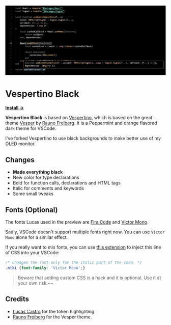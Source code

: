 ![Vesper Preview](/preview.png)

# Vespertino Black

<a href="https://marketplace.visualstudio.com/items?itemName=herfave.vespertino-black"><strong>Install →</strong></a>

**Vespertino Black** is based on [Vespertino](https://github.com/cstrlcs/vespertino), which is based on the great theme [Vesper](https://github.com/raunofreiberg/vesper) by [Rauno Freiberg](https://rauno.me). It is a Peppermint and orange flavored dark theme for VSCode.

I've forked Vespertino to use black backgrounds to make better use of my OLED monitor.


## Changes
- **Made everything black**
- New color for type declarations
- Bold for function calls, declarations and HTML tags
- Italic for comments and keywords
- Some small tweaks

## Fonts (Optional)

The fonts Lucas used in the preview are [Fira Code](https://github.com/tonsky/FiraCode) and [Victor Mono](https://rubjo.github.io/victor-mono/).

Sadly, VSCode doesn't support multiple fonts right now. You can use `Victor Mono` alone for a similar effect.

If you really want to mix fonts, you can use [this extension](https://marketplace.visualstudio.com/items?itemName=be5invis.vscode-custom-css) to inject this line of CSS into your VSCode:

```css
/* Changes the font only for the italic part of the code. */
.mtki {font-family: 'Victor Mono';}
```

> Beware that adding custom CSS is a hack and it is optional. Use it at your own risk.~~

## Credits

- [Lucas Castro](https://github.com/cstrlcs) for the token highlighting
- [Rauno Freiberg](https://rauno.me) for the Vesper theme.
